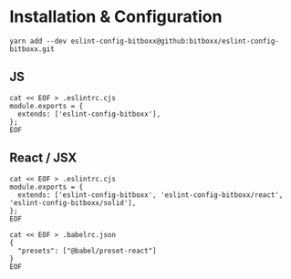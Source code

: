 # Installation & Configuration

`yarn add --dev eslint-config-bitboxx@github:bitboxx/eslint-config-bitboxx.git`

## JS

```
cat << EOF > .eslintrc.cjs
module.exports = {
  extends: ['eslint-config-bitboxx'],
};
EOF

```

## React / JSX

```
cat << EOF > .eslintrc.cjs
module.exports = {
  extends: ['eslint-config-bitboxx', 'eslint-config-bitboxx/react',  'eslint-config-bitboxx/solid'],
};
EOF

cat << EOF > .babelrc.json
{
  "presets": ["@babel/preset-react"]
}
EOF
```
